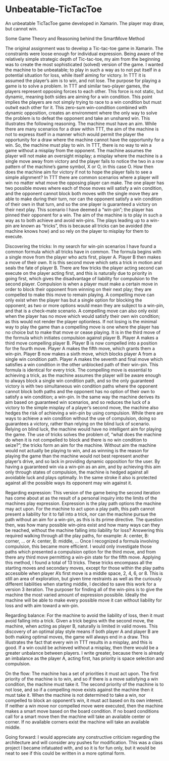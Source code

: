 # Unbeatable-TicTacToe
An unbeatable TicTacToe game developed in Xamarin. The player may draw, but cannot win.

Some Game Theory and Reasoning behind the SmartMove Method

The original assignment was to develop a Tic-tac-toe game in Xamarin. The constraints were loose enough for individual expression. Being aware of the relatively simple strategic depth of Tic-tac-toe, my aim from the beginning was to create the most sophisticated (solved) version of the game. I wanted the machine to be unbeatable; to play in such a way as to not put itself in a potential situation for loss, while itself aiming for victory. In TTT it is assumed the player’s aim is to win, and not lose. The purpose for playing a game is to solve a problem. In TTT and similar two-player games, the players represent opposing forces to each other. This force is not static, but dynamic, meaning both sides are aiming for a win condition. This point implies the players are not simply trying to race to a win condition but must outwit each other for it. This zero-sum win-condition combined with dynamic opposition, creates an environment where the only way to solve the problem is to defeat the opponent and take an unshared win. This illustrates the following reasoning. The machine must have an aim. While there are many scenarios for a draw within TTT, the aim of the machine is not to express itself in a manner which would permit the player the opportunity for a draw where the machine cannot have the opportunity for a win. So, the machine must play to win. In TTT, there is no way to win a game without a misplay from the opponent. The machine assumes the player will not make an oversight misplay; a misplay where the machine is a single move away from victory and the player fails to notice the two in a row pattern of the machine’s game symbol, X or O, in this case O. How then does the machine aim for victory if not to hope the player fails to see a simple alignment? In TTT there are common scenarios where a player will win no matter what move the opposing player can make. The one player has two possible moves where each of those moves will satisfy a win condition, and the opponent cannot block both moves with the single move they are able to make during their turn, nor can the opponent satisfy a win condition of their own in that turn, and so the one player is guaranteed a victory on their next play. This scenario I have deemed a “win-pin”; the player has pinned their opponent for a win. The aim of the machine is to play in such a way as to both achieve and avoid win-pins. The plays leading up to a win-pin are known as “tricks”, this is because all tricks can be avoided (the machine knows how) and so rely on the player to misplay for them to execute.

Discovering the tricks: In my search for win-pin scenarios I have found a common formula which all tricks have in common. The formula begins with a single move from the player who acts first, player A. Player B then makes a move of their own. It is this second move which sets a trick in motion and seals the fate of player B. There are few tricks the player acting second can execute on the player acting first, and this is naturally due to priority in going first, which gives the disadvantage of liability for compulsion to the second player. Compulsion is when a player must make a certain move in order to block their opponent from winning on their next play; they are compelled to make this move to remain playing. A compelling move can only exist when the player has but a single option for blocking the opponent; as two or more options would mean they are subject to a win-pin, and that is a check-mate scenario. A compelling move can also only exist when the player has no move which would satisfy their own win condition; as this would not render the player optionless. If not losing is the minimal way to play the game than a compelling move is one where the player has no choice but to make that move or cease playing. It is in the third move of the formula which initiates compulsion against player B. Player A makes a third move compelling player B. Player B is now compelled into a position for the fourth move. Player A makes the fifth move, which grants them a win-pin. Player B now makes a sixth move, which blocks player A from a single win condition path. Player A makes the seventh and final move which satisfies a win condition in the other unblocked path of their win-pin. This formula is identical for every trick. The compelling move is essential to achieving a trick, as the machine assumes the player will be aware enough to always block a single win condition path, and so the only guaranteed victory is with two simultaneous win condition paths where the opponent cannot block both paths and the opponent has no option of their own to satisfy a win condition; a win-pin. In the same way the machine derives its aim based on guaranteed win scenarios, and so reduces the luck of a victory to the simple misplay of a player’s second move, the machine also hedges the risk of achieving a win-pin by using compulsion. While there are ways to achieve a win condition without the use of compulsion, doing so guarantees a victory, rather than relying on the blind luck of scenario. Relying on blind luck, the machine would have no intelligent aim for playing the game. The use of tricks solves the problem of, “what does the machine do when it is not compelled to block and there is no win condition to seize?”; the tricks form an aim for the machine. Without aim the machine would not actually be playing to win, and as winning is the reason for playing the game than the machine would not best represent another player’s drive, and so lack in providing dynamic opposition for the user. By having a guaranteed win via a win-pin as an aim, and by achieving this aim only through states of compulsion, the machine is hedged against all avoidable luck and plays optimally. In the same stroke it also is protected against all the possible ways its opponent may win against it.

Regarding expression: This version of the game being the second iteration has come about at as the result of a personal inquiry into the limits of the machines play expression. Expression is the play path options the machine may act upon. For the machine to act upon a play path, this path cannot present a liability for it to fall into a trick, nor can the machine pursue the path without an aim for a win-pin, as this is its prime directive. The question then, was how many possible win-pins exist and how many ways can they be reached, without the machine falling into liability for loss? Answering this required walking through all the play paths, for example: A: center, B: corner, … or A: center, B: middle, … Once I recognized a formula involving compulsion, this became more efficient. I would only investigate those paths which presented a compulsion option for the third move, and from there any third move permitting a win-pin state for the fifth move. Applying this method, I found a total of 13 tricks. These tricks encompass all the starting moves and secondary moves, except for those within the play paths accessible when player A’s first move is a middle space, 2, 4, 6, or 8. This is still an area of exploration, but given time restraints as well as the curiously different liabilities when starting middle, I decided to save this work for a version 3 iteration. The purposer for finding all of the win-pins is to give the machine the most varied amount of expression possibile. Ideally the machine will be able to make every possible move it can without liability for loss and with aim toward a win-pin.

Regarding balance: For the machine to avoid the liability of loss, then it must avoid falling into a trick. Given a trick begins with the second move, the machine, when acting as player B, naturally is limited in valid moves. This discovery of an optimal play style means if both player A and player B are both making optimal moves, the game will always end in a draw. This illustrates the fact that every win in TTT results in a misplay, and this is good. If a win could be achieved without a misplay, then there would be a greater unbalance between players. I write greater, because there is already an imbalance as the player A, acting first, has priority is space selection and compulsion.

On the flow: The machine has a set of priorities it must act upon. The first priority of the machine is to win, and so if there is a move satisfying a win condition, the machine must take it. The second priority of the machine is to not lose, and so if a compelling move exists against the machine then it must take it. When the machine is not determined to take a win, nor compelled to block an opponent’s win, it must act based on its own interest. If neither a win move nor compelled move were executed, then the machine makes a smart move based on the board condition. If no board conditions call for a smart move then the machine will take an available center or corner. If no available corners exist the machine will take an available middle. 

Going forward: I would appreciate any constructive criticism regarding the architecture and will consider any pushes for modification. This was a class project I became infatuated with, and so it is for fun only, but it would be neat to see if this could be written in a more optimal form.
